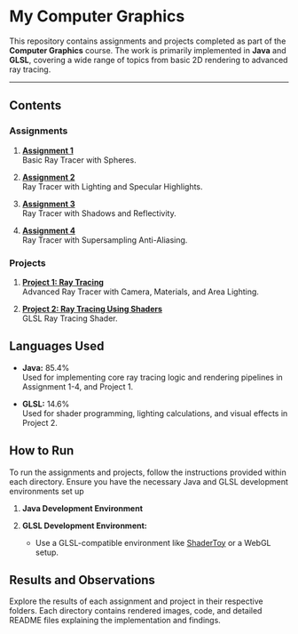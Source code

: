 # My Computer Graphics

This repository contains assignments and projects completed as part of the **Computer Graphics** course. The work is primarily implemented in **Java** and **GLSL**, covering a wide range of topics from basic 2D rendering to advanced ray tracing.

---

## Contents

### Assignments
1. **[Assignment 1](Assignment_1/README.MD)**  
   Basic Ray Tracer with Spheres.

2. **[Assignment 2](Assignment_2/READMEMD)**  
   Ray Tracer with Lighting and Specular Highlights.

3. **[Assignment 3](Assignment_3/README.MD)**  
   Ray Tracer with Shadows and Reflectivity.

4. **[Assignment 4](Assignment_4/README.MD)**  
   Ray Tracer with Supersampling Anti-Aliasing.

### Projects
1. **[Project 1: Ray Tracing](Project_1/README.MD)**  
   Advanced Ray Tracer with Camera, Materials, and Area Lighting.

2. **[Project 2: Ray Tracing Using Shaders](Project_2/README.MD)**  
   GLSL Ray Tracing Shader.



## Languages Used

- **Java:** 85.4%  
  Used for implementing core ray tracing logic and rendering pipelines in Assignment 1-4, and Project 1.

- **GLSL:** 14.6%  
  Used for shader programming, lighting calculations, and visual effects in Project 2.



## How to Run

To run the assignments and projects, follow the instructions provided within each directory. Ensure you have the necessary Java and GLSL development environments set up

1. **Java Development Environment**  

2. **GLSL Development Environment:**  
   - Use a GLSL-compatible environment like [ShaderToy](https://www.shadertoy.com/) or a WebGL setup.  



## Results and Observations

Explore the results of each assignment and project in their respective folders. Each directory contains rendered images, code, and detailed README files explaining the implementation and findings.
